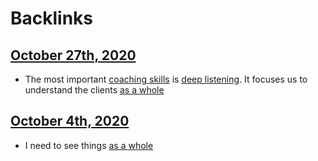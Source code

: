 
# Backlinks
## [October 27th, 2020](<October 27th, 2020.md>)
- The most important [coaching skills](<coaching skills.md>) is [deep listening](<deep listening.md>). It focuses us to understand the clients [as a whole](<as a whole.md>)

## [October 4th, 2020](<October 4th, 2020.md>)
- I need to see things [as a whole](<as a whole.md>)


